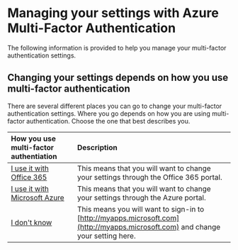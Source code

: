 <properties 
	pageTitle="Managing your Azure MFA settings" 
	description="This document will provide users information on where they need to go to manage their Azure MFA settings." 
	services="multi-factor-authentication" 
	documentationCenter="" 
	authors="billmath" 
	manager="terrylan" 
	editor="bryanla"/>

<tags 
	ms.service="multi-factor-authentication" 
	ms.workload="identity" 
	ms.tgt_pltfrm="na" 
	ms.devlang="na" 
	ms.topic="article" 
	ms.date="06/02/2015" 
	ms.author="billmath"/>

# Managing your settings with Azure Multi-Factor Authentication
The following information is provided to help you manage your multi-factor authentication settings.

## Changing your settings depends on how you use multi-factor authentication
There are several different places you can go to change your multi-factor authentication settings.  Where you go depends on how you are using multi-factor authentication.   Choose the one that best describes you.

How you use multi-factor authentiation|Description
:------------- | :------------- | 
[I use it with Office 365](multi-factor-authentication-end-user-manage-o365.md)|  This means that you will want to change your settings through the Office 365 portal.
[I use it with Microsoft Azure](multi-factor-authentication-end-user-manage-azure.md)| This means that you will want to change your settings through the Azure portal.
[I don't know](multi-factor-authentication-end-user-manage-myapps.md)|This means you will want to sign-in to [http://myapps.microsoft.com](http://myapps.microsoft.com) and change your setting here.

 